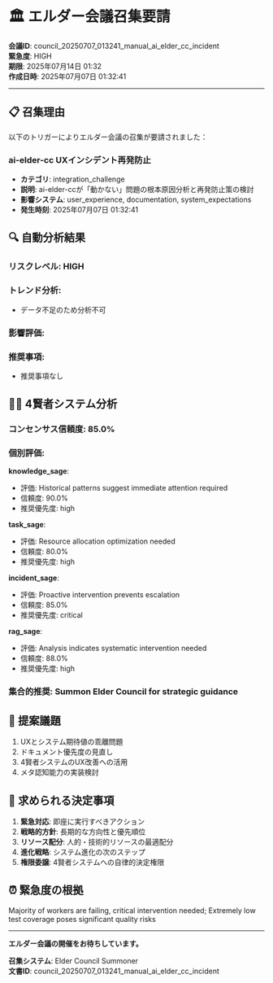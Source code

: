 # 🏛️ エルダー会議召集要請

**会議ID**: council_20250707_013241_manual_ai_elder_cc_incident  
**緊急度**: HIGH  
**期限**: 2025年07月14日 01:32  
**作成日時**: 2025年07月07日 01:32:41

---

## 📋 **召集理由**

以下のトリガーによりエルダー会議の召集が要請されました：


### ai-elder-cc UXインシデント再発防止
- **カテゴリ**: integration_challenge
- **説明**: ai-elder-ccが「動かない」問題の根本原因分析と再発防止策の検討
- **影響システム**: user_experience, documentation, system_expectations
- **発生時刻**: 2025年07月07日 01:32:41


## 🔍 **自動分析結果**

### リスクレベル: HIGH

### トレンド分析:
- データ不足のため分析不可

### 影響評価:


### 推奨事項:
- 推奨事項なし


## 🧙‍♂️ **4賢者システム分析**

### コンセンサス信頼度: 85.0%

### 個別評価:

**knowledge_sage**:
- 評価: Historical patterns suggest immediate attention required
- 信頼度: 90.0%
- 推奨優先度: high


**task_sage**:
- 評価: Resource allocation optimization needed
- 信頼度: 80.0%
- 推奨優先度: high


**incident_sage**:
- 評価: Proactive intervention prevents escalation
- 信頼度: 85.0%
- 推奨優先度: critical


**rag_sage**:
- 評価: Analysis indicates systematic intervention needed
- 信頼度: 88.0%
- 推奨優先度: high


### 集合的推奨: Summon Elder Council for strategic guidance


## 📝 **提案議題**

1. UXとシステム期待値の乖離問題
2. ドキュメント優先度の見直し
3. 4賢者システムのUX改善への活用
4. メタ認知能力の実装検討

## 🎯 **求められる決定事項**

1. **緊急対応**: 即座に実行すべきアクション
2. **戦略的方針**: 長期的な方向性と優先順位
3. **リソース配分**: 人的・技術的リソースの最適配分
4. **進化戦略**: システム進化の次のステップ
5. **権限委譲**: 4賢者システムへの自律的決定権限

## ⏰ **緊急度の根拠**

Majority of workers are failing, critical intervention needed; Extremely low test coverage poses significant quality risks

---

**エルダー会議の開催をお待ちしています。**

**召集システム**: Elder Council Summoner  
**文書ID**: council_20250707_013241_manual_ai_elder_cc_incident
